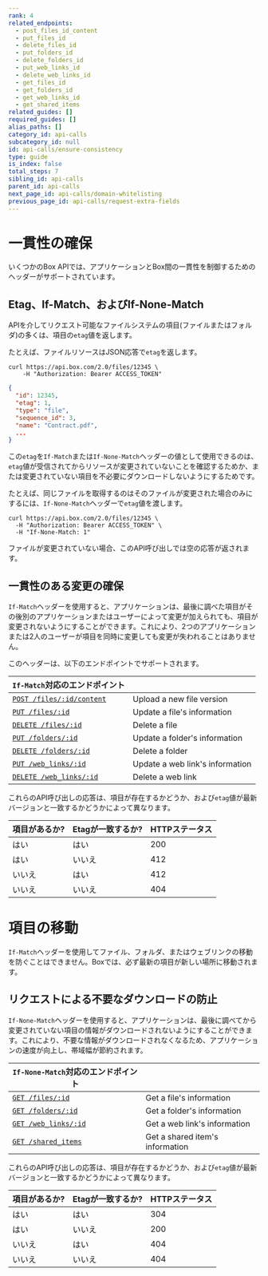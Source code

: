 ```yaml
---
rank: 4
related_endpoints:
  - post_files_id_content
  - put_files_id
  - delete_files_id
  - put_folders_id
  - delete_folders_id
  - put_web_links_id
  - delete_web_links_id
  - get_files_id
  - get_folders_id
  - get_web_links_id
  - get_shared_items
related_guides: []
required_guides: []
alias_paths: []
category_id: api-calls
subcategory_id: null
id: api-calls/ensure-consistency
type: guide
is_index: false
total_steps: 7
sibling_id: api-calls
parent_id: api-calls
next_page_id: api-calls/domain-whitelisting
previous_page_id: api-calls/request-extra-fields
---
```

# 一貫性の確保

いくつかのBox APIでは、アプリケーションとBox間の一貫性を制御するためのヘッダーがサポートされています。

## Etag、If-Match、およびIf-None-Match

APIを介してリクエスト可能なファイルシステムの項目(ファイルまたはフォルダ)の多くは、項目の`etag`値を返します。

たとえば、ファイルリソースはJSON応答で`etag`を返します。

```curl
curl https://api.box.com/2.0/files/12345 \
    -H "Authorization: Bearer ACCESS_TOKEN"
```

```json
{
  "id": 12345,
  "etag": 1,
  "type": "file",
  "sequence_id": 3,
  "name": "Contract.pdf",
  ...
}
```

この`etag`を`If-Match`または`If-None-Match`ヘッダーの値として使用できるのは、`etag`値が受信されてからリソースが変更されていないことを確認するためか、または変更されていない項目を不必要にダウンロードしないようにするためです。

たとえば、同じファイルを取得するのはそのファイルが変更された場合のみにするには、`If-None-Match`ヘッダーで`etag`値を渡します。

```curl
curl https://api.box.com/2.0/files/12345 \
  -H "Authorization: Bearer ACCESS_TOKEN" \
  -H "If-None-Match: 1"
```

ファイルが変更されていない場合、このAPI呼び出しでは空の応答が返されます。

## 一貫性のある変更の確保

`If-Match`ヘッダーを使用すると、アプリケーションは、最後に調べた項目がその後別のアプリケーションまたはユーザーによって変更が加えられても、項目が変更されないようにすることができます。これにより、2つのアプリケーションまたは2人のユーザーが項目を同時に変更しても変更が失われることはありません。

このヘッダーは、以下のエンドポイントでサポートされます。

<!-- markdownlint-disable line-length -->

| `If-Match`対応のエンドポイント                                          |                                 |
| ------------------------------------------------------------- | ------------------------------- |
| [`POST /files/:id/content`](endpoint://post_files_id_content) | Upload a new file version       |
| [`PUT /files/:id`](endpoint://put_files_id)                   | Update a file's information     |
| [`DELETE /files/:id`](endpoint://delete_files_id)             | Delete a file                   |
| [`PUT /folders/:id`](endpoint://put_folders_id)               | Update a folder's information   |
| [`DELETE /folders/:id`](endpoint://delete_folders_id)         | Delete a folder                 |
| [`PUT /web_links/:id`](endpoint://put_web_links_id)           | Update a web link's information |
| [`DELETE /web_links/:id`](endpoint://delete_web_links_id)     | Delete a web link               |

<!-- markdownlint-enable line-length -->

これらのAPI呼び出しの応答は、項目が存在するかどうか、および`etag`値が最新バージョンと一致するかどうかによって異なります。

| 項目があるか? | Etagが一致するか? | HTTPステータス |
| ------- | ----------- | --------- |
| はい      | はい          | 200       |
| はい      | いいえ         | 412       |
| いいえ     | はい          | 412       |
| いいえ     | いいえ         | 404       |

<Message type="warning">

# 項目の移動

`If-Match`ヘッダーを使用してファイル、フォルダ、またはウェブリンクの移動を防ぐことはできません。Boxでは、必ず最新の項目が新しい場所に移動されます。

</Message>

## リクエストによる不要なダウンロードの防止

`If-None-Match`ヘッダーを使用すると、アプリケーションは、最後に調べてから変更されていない項目の情報がダウンロードされないようにすることができます。これにより、不要な情報がダウンロードされなくなるため、アプリケーションの速度が向上し、帯域幅が節約されます。

<!-- markdownlint-disable line-length -->

| `If-None-Match`対応のエンドポイント                           |                                 |
| --------------------------------------------------- | ------------------------------- |
| [`GET /files/:id`](endpoint://get_files_id)         | Get a file's information        |
| [`GET /folders/:id`](endpoint://get_folder_id)      | Get a folder's information      |
| [`GET /web_links/:id`](endpoint://get_web_links_id) | Get a web link's information    |
| [`GET /shared_items`](endpoint://get_shared_items)  | Get a shared item's information |

<!-- markdownlint-enable line-length -->

これらのAPI呼び出しの応答は、項目が存在するかどうか、および`etag`値が最新バージョンと一致するかどうかによって異なります。

| 項目があるか? | Etagが一致するか? | HTTPステータス |
| ------- | ----------- | --------- |
| はい      | はい          | 304       |
| はい      | いいえ         | 200       |
| いいえ     | はい          | 404       |
| いいえ     | いいえ         | 404       |
